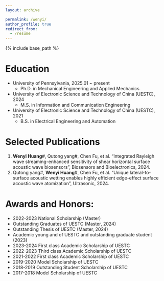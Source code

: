 ```yaml
---
layout: archive

permalink: /wenyi/
author_profile: true
redirect_from:
  - /resume
---
```


{% include base_path %}

Education
======

* University of Pennsylvania, 2025.01 ~ present
    * Ph.D. in Mechanical Engineering and Applied Mechanics 
* University of Electronic Science and Technology of China (UESTC), 2024
    * M.S. in Information and Communication Engineering
* University of Electronic Science and Technology of China (UESTC), 2021
    * B.S. in Electrical Engineering and Automation

Selected Publications
======
1. **Wenyi Huang**#, Qutong yang#, Chen Fu, et al. “Integrated Rayleigh wave streaming-enhanced sensitivity of shear horizontal surface acoustic wave biosensors”, Biosensors and Bioelectronics, 2024.
2. Qutong yang#, **Wenyi Huang**#, Chen Fu, et al. “Unique lateral-to-surface acoustic wetting enables highly efficient edge-effect surface acoustic wave atomization”, Ultrasonic, 2024.

Awards and Honors:
======

* 2022-2023 National Scholarship (Master)
* Outstanding Graduates of UESTC (Master, 2024)
* Outstanding Thesis of UESTC (Master, 2024)
* Academic young and of UESTC and outstanding graduate student (2023)
* 2023-2024 First class Academic Scholarship of UESTC
* 2022-2023 Third class Academic Scholarship of UESTC
* 2021-2022 First class Academic Scholarship of UESTC
* 2019-2020 Model Scholarship of UESTC
* 2018-2019 Outstanding Student Scholarship of UESTC
* 2017-2018 Model Scholarship of UESTC
